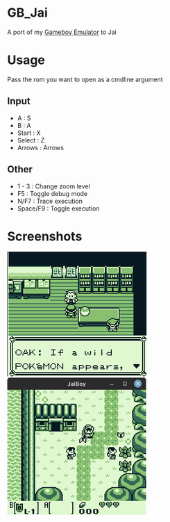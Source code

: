 # GB_Jai

A port of my [Gameboy Emulator](https://github.com/Sl3dge78/gb_emu) to Jai

# Usage
Pass the rom you want to open as a cmdline argument

## Input
- A : S
- B : A
- Start : X
- Select : Z
- Arrows : Arrows

## Other
- 1 - 3 : Change zoom level
- F5 : Toggle debug mode
- N/F7 : Trace execution
- Space/F9 : Toggle execution


# Screenshots
![1](screenshots/pokemon_blue.png)
![2](screenshots/zelda.png)